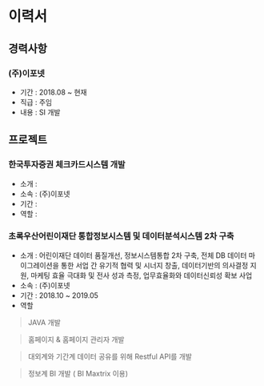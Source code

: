 # 이력서
## 경력사항
### (주)이포넷
 * 기간 : 2018.08 ~ 현재
 * 직급 : 주임
 * 내용 : SI 개발

## 프로젝트
### 한국투자증권 체크카드시스템 개발
 * 소개 : 
 * 소속 : (주)이포넷
 * 기간 :
 * 역할 :
 
 ### 초록우산어린이재단 통합정보시스템 및 데이터분석시스템 2차 구축
 * 소개 : 어린이재단 데이터 품질개선, 정보시스템통합 2차 구축, 전체 DB 데이터 마이그레이션을 통한 서업 간 유기적 협력 및 시너지 창출, 데이터기반의 의사결정 지원, 마케팅 효율 극대화 및 전사 성과 측정, 업무효율화와 데이터신뢰성 확보 사업
 * 소속 : (주)이포넷
 * 기간 : 2018.10 ~ 2019.05
 * 역할
  >JAVA 개발
    
  >홈페이지 & 홈페이지 관리자 개발
    
  >대외계와 기간계 데이터 공유를 위해 Restful API를 개발
    
  >정보계 BI 개발 ( BI Maxtrix 이용)
